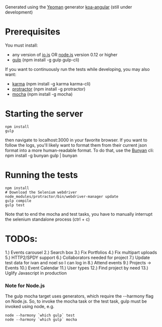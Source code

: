 Generated using the [Yeoman](http://yeoman.io/) generator [koa-angular](https://github.com/prekolna/generator-koa-angular) (still under development)

# Prerequisites
You must install:
* any version of [io.js](https://iojs.org/) OR [node.js](https://nodejs.org/) version 0.12 or higher
* [gulp](http://gulpjs.com) (npm install -g gulp gulp-cli)

If you want to continuously run the tests while developing, you may also want:
* [karma](http://karma-runner.github.io/0.8/index.html) (npm install -g karma karma-cli)
* [protractor](http://angular.github.io/protractor/#/) (npm install -g protractor)
* [mocha](http://mochajs.org/) (npm install -g mocha)

# Starting the server
    npm install
    gulp

then navigate to localhost:3000 in your favorite browser.  If you want to follow the logs, you'll likely want to format them from their current json format into a more human-readable format.  To do that, use the [Bunyan](https://www.npmjs.com/package/bunyan) cli:
    npm install -g bunyan
    gulp | bunyan

# Running the tests

    npm install
    # Download the Selenium webdriver
    node_modules/protractor/bin/webdriver-manager update
    gulp compile
    gulp test

Note that to end the mocha and test tasks, you have to manually interrupt the selenium standalone process  (ctrl + c)

# TODOs:
1.) Events carousel
2.) Search box
3.) Fix Portfolios
4.) Fix multipart uploads
5.) HTTP2/SPDY support
6.) Collaborators needed for project
7.) Update test data for ivan and noel so I can log in
8.) Attend events
9.) Projects -> Events
10.) Event Calendar
11.) User types
12.) Find project by need
13.) Uglify Javascript in production

### Note for Node.js
The gulp mocha target uses generators, which require the --harmony flag on Node.js.  So, to invoke the mocha task or the test task, gulp must be invoked using node, e.g.

    node --harmony `which gulp` test
    node --harmony `which gulp` mocha
